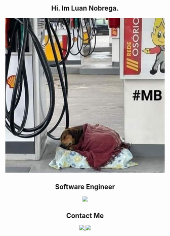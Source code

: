 <h2 align="center">Hi. Im Luan Nobrega.</h2>

<p align="center">
 <img src="Dog.jpg" />
</p>




<h2 align="center">Software Engineer</h2>
<p align="center">
  <a href="https://skillicons.dev">
    <img src="https://skillicons.dev/icons?i=nestjs,nextjs,ts,prisma,nodejs,react,sqlite,redux,postgres,ffmpeg,figma&perline=3" />
  </a>
</p>

<h2 align="center">Contact Me</h2>

<p align="center">
 <a href="https://www.linkedin.com/in/luannofe/">
   <img src="https://skillicons.dev/icons?i=linkedin" />
 </>
 <a href="https://www.instagram.com/luannofe/">
   <img src="https://skillicons.dev/icons?i=instagram" />
 </>
</p>
